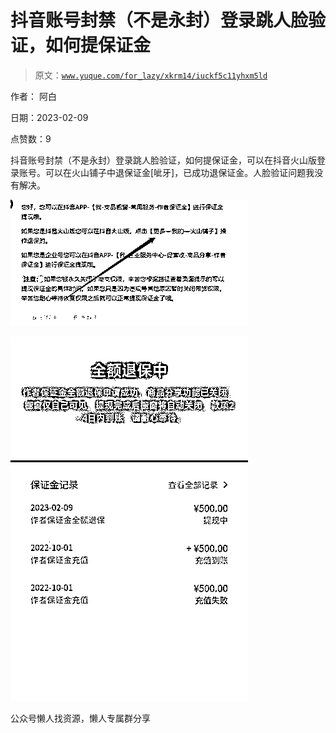 # 抖音账号封禁（不是永封）登录跳人脸验证，如何提保证金

> 原文：[`www.yuque.com/for_lazy/xkrm14/iuckf5c11yhxm5ld`](https://www.yuque.com/for_lazy/xkrm14/iuckf5c11yhxm5ld)

作者： 阿白

日期：2023-02-09

点赞数：9

抖音账号封禁（不是永封）登录跳人脸验证，如何提保证金，可以在抖音火山版登录账号。可以在火山铺子中退保证金[呲牙]，已成功退保证金。人脸验证问题我没有解决。

![](img/a6a551719dc90a29e78c002e70ceb664.png)

![](img/433b3acef281409606f2545a2ce2f9f3.png)

公众号懒人找资源，懒人专属群分享


